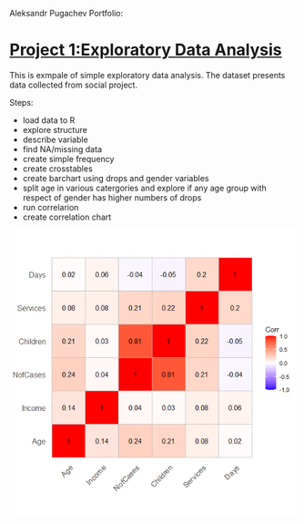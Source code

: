 
Aleksandr Pugachev Portfolio:


# [Project 1:Exploratory Data Analysis](https://github.com/sashadata/project_correlation-.git)

This is exmpale of simple exploratory data analysis. The dataset presents data collected from social project.

Steps:
* load data to R
* explore structure
* describe variable
* find NA/missing data
* create simple frequency 
* create crosstables 
* create barchart using drops and gender variables
* split age in various catergories and explore if any age group with respect of gender has higher numbers of drops 
* run correlarion 
* create correlation chart


![](/images/Corr.png)
